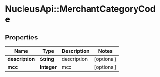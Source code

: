 # NucleusApi::MerchantCategoryCode

## Properties
Name | Type | Description | Notes
------------ | ------------- | ------------- | -------------
**description** | **String** | description | [optional] 
**mcc** | **Integer** | mcc | [optional] 


